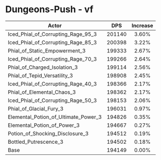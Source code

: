 # Dungeons-Push - vf
| Actor | DPS | Increase |
|---|:---:|:---:|
|Iced_Phial_of_Corrupting_Rage_95_3|201140|3.60%|
|Iced_Phial_of_Corrupting_Rage_85_3|200398|3.22%|
|Phial_of_Static_Empowerment_3|199333|2.67%|
|Iced_Phial_of_Corrupting_Rage_70_3|199266|2.64%|
|Phial_of_Charged_Isolation_3|199114|2.56%|
|Phial_of_Tepid_Versatility_3|198908|2.45%|
|Iced_Phial_of_Corrupting_Rage_40_3|198366|2.17%|
|Phial_of_Elemental_Chaos_3|198362|2.17%|
|Iced_Phial_of_Corrupting_Rage_50_3|198153|2.06%|
|Phial_of_Glacial_Fury_3|196031|0.97%|
|Elemental_Potion_of_Ultimate_Power_3|194826|0.35%|
|Elemental_Potion_of_Power_3|194667|0.27%|
|Potion_of_Shocking_Disclosure_3|194512|0.19%|
|Bottled_Putrescence_3|194502|0.18%|
|Base|194149|0.00%|
